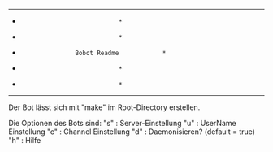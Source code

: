 ******************************************************
*					             *
*					             *
*                    Bobot Readme		     *
*					             *
*					             *
******************************************************
Der Bot lässt sich mit "make" im Root-Directory erstellen.

Die Optionen des Bots sind:
"s" : Server-Einstellung
"u" : UserName Einstellung
"c" : Channel Einstellung
"d" : Daemonisieren? (default = true)
"h" : Hilfe


